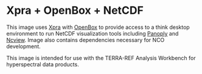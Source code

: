 # Xpra + OpenBox + NetCDF

This image uses [Xpra](xpra.org) with [OpenBox](http://openbox.org/) to provide access to a think desktop environment to run NetCDF visualization tools including [Panoply](https://www.giss.nasa.gov/tools/panoply/) and [Ncview](http://meteora.ucsd.edu/~pierce/ncview_home_page.html). Image also contains dependencies necessary for NCO development.  

This image is intended for use with the TERRA-REF Analysis Workbench for hyperspectral data products.
